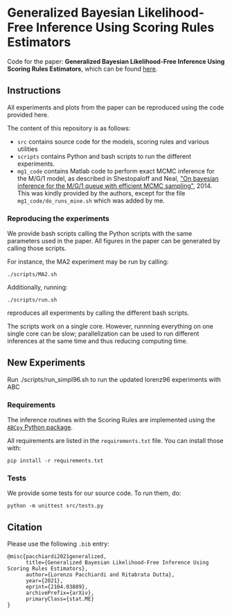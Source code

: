# Generalized Bayesian Likelihood-Free Inference Using Scoring Rules Estimators 

Code for the paper: __Generalized Bayesian Likelihood-Free Inference Using Scoring Rules Estimators__,
which can be found [here](https://arxiv.org/abs/2104.03889).

## Instructions

All experiments and plots from the paper can be reproduced using the code provided here. 

The content of this repository is as follows: 

- `src` contains source code for the models, scoring rules and various utilities
- `scripts` contains Python and bash scripts to run the different experiments.
- `mg1_code` contains Matlab code to perform exact MCMC inference for the M/G/1 model, as described in Shestopaloff and Neal, ["On bayesian inference for the M/G/1 queue with efficient MCMC sampling"](https://arxiv.org/abs/1401.5548), 2014. This was kindly provided by the authors, except for the file `mg1_code/do_runs_mine.sh` which was added by me.

### Reproducing the experiments

We provide bash scripts calling the Python scripts with the same parameters used in the paper. All figures in the paper can be generated by calling those scripts.

For instance, the MA2 experiment may be run by calling: 

    ./scripts/MA2.sh

Additionally, running: 

    ./scripts/run.sh

reproduces all experiments by calling the different bash scripts. 

The scripts work on a single core. However, runnning everything on one single core can be slow; parallelization can be used to run different inferences at the same time and thus reducing computing time. 

## New Experiments
Run 
    ./scripts/run_simpl96.sh
to run the updated lorenz96 experiments with ABC
    
### Requirements
The inference routines with the Scoring Rules are implemented using the [`ABCpy` Python package](https://github.com/eth-cscs/abcpy).

All requirements are listed in the `requirements.txt` file. You can install those with: 

    pip install -r requirements.txt

### Tests
We provide some tests for our source code. To run them, do:
     
    python -m unittest src/tests.py

## Citation
Please use the following `.bib` entry:

    @misc{pacchiardi2021generalized,
          title={Generalized Bayesian Likelihood-Free Inference Using Scoring Rules Estimators}, 
          author={Lorenzo Pacchiardi and Ritabrata Dutta},
          year={2021},
          eprint={2104.03889},
          archivePrefix={arXiv},
          primaryClass={stat.ME}
    }